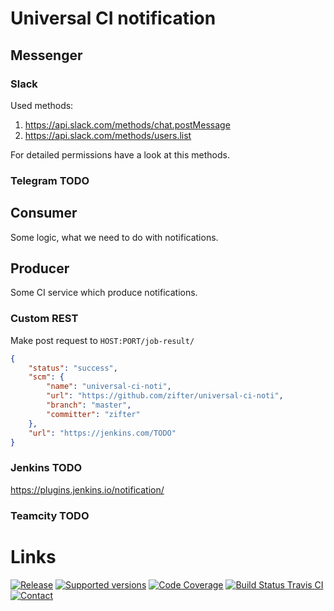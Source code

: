 # Universal CI notification

## Messenger
### Slack
Used methods:
1. https://api.slack.com/methods/chat.postMessage
1. https://api.slack.com/methods/users.list

For detailed permissions have a look at this methods.
### Telegram TODO

## Consumer
Some logic, what we need to do with notifications.

## Producer
Some CI service which produce notifications.

### Custom REST
Make post request to `HOST:PORT/job-result/`
```json
{
	"status": "success",
	"scm": {
		"name": "universal-ci-noti",
		"url": "https://github.com/zifter/universal-ci-noti",
		"branch": "master",
		"committer": "zifter"
	},
	"url": "https://jenkins.com/TODO"
}
```

### Jenkins TODO
https://plugins.jenkins.io/notification/

### Teamcity TODO


# Links
[![Release](https://img.shields.io/github/release/zifter/universal-ci-noti.svg)][releases-url]
[![Supported versions](https://img.shields.io/pypi/pyversions/universal-ci-noti.svg)][pypi-url]
[![Code Coverage](https://codecov.io/gh/zifter/universal-ci-noti/branch/master/graph/badge.svg)][codecov-url]
[![Build Status Travis CI](https://travis-ci.org/zifter/universal-ci-noti.svg?branch=master)][travis-url]
[![Contact](https://img.shields.io/badge/telegram-write%20me-blue.svg)][telegram-url]

[releases-url]: https://github.com/zifter/universal-ci-noti/releases
[codecov-url]: https://codecov.io/gh/zifter/universal-ci-noti
[travis-url]: https://travis-ci.org/zifter/universal-ci-noti
[telegram-url]: https://t.me/zifter
[pypi-url]: https://pypi.org/project/universal-ci-noti/